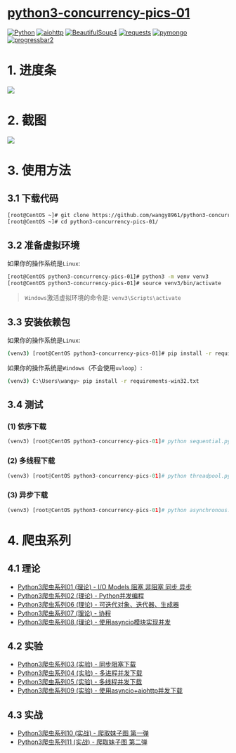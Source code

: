 # [python3-concurrency-pics-01](https://madmalls.com/blog/post/python3-concurrency-pics-01/)

[![Python](https://img.shields.io/badge/python-v3.4%2B-blue.svg)](https://www.python.org/)
[![aiohttp](https://img.shields.io/badge/aiohttp-v3.3.2-brightgreen.svg)](https://aiohttp.readthedocs.io/en/stable/)
[![BeautifulSoup4](https://img.shields.io/badge/BeautifulSoup4-v4.6.3-orange.svg)](https://pypi.org/project/beautifulsoup4/)
[![requests](https://img.shields.io/badge/requests-v2.19.1-yellow.svg)](http://docs.python-requests.org/en/master/)
[![pymongo](https://img.shields.io/badge/pymongo-v3.7.1-red.svg)](https://pypi.org/project/pymongo/)
[![progressbar2](https://img.shields.io/badge/progressbar2-v3.38.0-lightgrey.svg)](https://pypi.org/project/progressbar2/)



# 1. 进度条

![](https://wx3.sinaimg.cn/large/007xgOh4ly1g40jnjpn5hj30s504tjrs.jpg)

# 2. 截图

![](https://madmalls.com/api/medias/uploaded/gank-02-643b167c.png)

# 3. 使用方法

## 3.1 下载代码

```bash
[root@CentOS ~]# git clone https://github.com/wangy8961/python3-concurrency-pics-01.git
[root@CentOS ~]# cd python3-concurrency-pics-01/
```

## 3.2 准备虚拟环境

如果你的操作系统是`Linux`:

```bash
[root@CentOS python3-concurrency-pics-01]# python3 -m venv venv3
[root@CentOS python3-concurrency-pics-01]# source venv3/bin/activate
```

> `Windows`激活虚拟环境的命令是: `venv3\Scripts\activate`

## 3.3 安装依赖包

如果你的操作系统是`Linux`:

```bash
(venv3) [root@CentOS python3-concurrency-pics-01]# pip install -r requirements-linux.txt
```

如果你的操作系统是`Windows`（不会使用`uvloop`）:

```bash
(venv3) C:\Users\wangy> pip install -r requirements-win32.txt
```

## 3.4 测试

### (1) 依序下载

```python
(venv3) [root@CentOS python3-concurrency-pics-01]# python sequential.py
```

### (2) 多线程下载

```python
(venv3) [root@CentOS python3-concurrency-pics-01]# python threadpool.py
```

### (3) 异步下载

```python
(venv3) [root@CentOS python3-concurrency-pics-01]# python asynchronous.py
```

# 4. 爬虫系列

## 4.1 理论

- [Python3爬虫系列01 (理论) - I/O Models 阻塞 非阻塞 同步 异步](https://madmalls.com/blog/post/io-models/)
- [Python3爬虫系列02 (理论) - Python并发编程](https://madmalls.com/blog/post/concurrent-programming-for-python/)
- [Python3爬虫系列06 (理论) - 可迭代对象、迭代器、生成器](https://madmalls.com/blog/post/iterable-iterator-and-generator-in-python/)
- [Python3爬虫系列07 (理论) - 协程](https://madmalls.com/blog/post/coroutine-in-python/)
- [Python3爬虫系列08 (理论) - 使用asyncio模块实现并发](https://madmalls.com/blog/post/asyncio-howto-in-python3/)


## 4.2 实验

- [Python3爬虫系列03 (实验) - 同步阻塞下载](https://madmalls.com/blog/post/sequential-download-for-python/)
- [Python3爬虫系列04 (实验) - 多进程并发下载](https://madmalls.com/blog/post/multi-process-for-python3/)
- [Python3爬虫系列05 (实验) - 多线程并发下载](https://madmalls.com/blog/post/multi-thread-for-python/)
- [Python3爬虫系列09 (实验) - 使用asyncio+aiohttp并发下载](https://madmalls.com/blog/post/aiohttp-howto-in-python3/)


## 4.3 实战

- [Python3爬虫系列10 (实战) - 爬取妹子图 第一弹](https://madmalls.com/blog/post/python3-concurrency-pics-01/)
- [Python3爬虫系列11 (实战) - 爬取妹子图 第二弹](https://madmalls.com/blog/post/python3-concurrency-pics-02/)